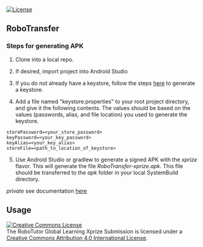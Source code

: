[![License](https://img.shields.io/badge/License-Apache%202.0-blue.svg)](https://opensource.org/licenses/Apache-2.0)

## RoboTransfer

### Steps for generating APK

1. Clone into a local repo.
2. If desired, import project into Android Studio

3. If you do not already have a keystore, follow the steps [here](https://stackoverflow.com/questions/3997748/how-can-i-create-a-keystore) to generate a keystore.

4. Add a file named "keystore.properties" to your root project directory, and give it the following contents. The values should be based on the values (passwords, alias, and file location) you used to generate the keystore.
```
storePassword=<your_store_password>
keyPassword=<your_key_password>
keyAlias=<your_key_alias>
storeFile=<path_to_location_of_keystore>
```

5. Use Android Studio or gradlew to generate a signed APK with the *xprize* flavor. This will generate the file *RoboTransfer-xprize.apk*. This file should be transferred to the *apk* folder in your local SystemBuild directory.



*private* see documentation [here](https://docs.google.com/document/d/1t3cLAXfo6T8Rw-G8SCvToC8Di2TR6O1z7mYXxCj71fc/edit#heading=h.2y6rwsquwh24)


## **Usage**

<a rel="license" href="http://creativecommons.org/licenses/by/4.0/"><img alt="Creative Commons License" style="border-width:0" src="https://i.creativecommons.org/l/by/4.0/88x31.png" /></a><br />The RoboTutor Global Learning Xprize Submission</span> is licensed under a <a rel="license" href="http://creativecommons.org/licenses/by/4.0/">Creative Commons Attribution 4.0 International License</a>.

